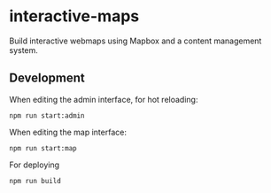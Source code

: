 # interactive-maps

Build interactive webmaps using Mapbox and a content management system.

## Development

When editing the admin interface, for hot reloading:

```
npm run start:admin
```

When editing the map interface:

```
npm run start:map
```

For deploying

```
npm run build
```



